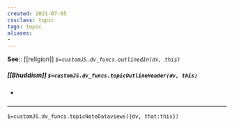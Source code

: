 ```yaml
---
created: 2021-07-05
cssclass: topic
tags: topic
aliases:
- 
---
```


**See**:: [[religion]]
*`$=customJS.dv_funcs.outlinedIn(dv, this)`*

##### [[Bhuddism]] `$=customJS.dv_funcs.topicOutlineHeader(dv, this)`
- 

### <hr class="dataviews"/>

`$=customJS.dv_funcs.topicNoteDataviews({dv, that:this})`